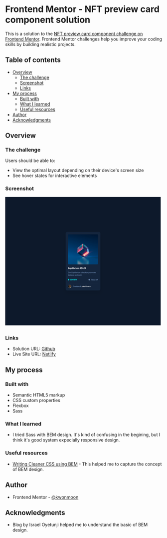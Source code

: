 # Frontend Mentor - NFT preview card component solution

This is a solution to the [NFT preview card component challenge on Frontend Mentor](https://www.frontendmentor.io/challenges/nft-preview-card-component-SbdUL_w0U). Frontend Mentor challenges help you improve your coding skills by building realistic projects. 

## Table of contents

- [Overview](#overview)
  - [The challenge](#the-challenge)
  - [Screenshot](#screenshot)
  - [Links](#links)
- [My process](#my-process)
  - [Built with](#built-with)
  - [What I learned](#what-i-learned)
  - [Useful resources](#useful-resources)
- [Author](#author)
- [Acknowledgments](#acknowledgments)

## Overview

### The challenge

Users should be able to:

- View the optimal layout depending on their device's screen size
- See hover states for interactive elements

### Screenshot

![](./screenshot.png)

### Links

- Solution URL: [Github](https://github.com/kwonmoon/nft-preview-card-component-main)
- Live Site URL: [Netlify](https://joyful-truffle-664fe7.netlify.app/)

## My process

### Built with

- Semantic HTML5 markup
- CSS custom properties
- Flexbox
- Sass

### What I learned

- I tried Sass with BEM design. It's kind of confusing in the begining, but I think it's good system expecially responsive design.

### Useful resources

- [Writing Cleaner CSS using BEM](https://israelmitolu.hashnode.dev/writing-cleaner-css-using-bem-methodology) - This helped me to capture the concept of BEM design.

## Author

- Frontend Mentor - [@kwonmoon](https://www.frontendmentor.io/profile/kwonmoon)

## Acknowledgments

- Blog by Israel Oyetunji helped me to understand the basic of BEM design.